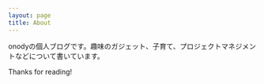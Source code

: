 ```yaml
---
layout: page
title: About
---
```


onodyの個人ブログです。趣味のガジェット、子育て、プロジェクトマネジメントなどについて書いています。


Thanks for reading!
